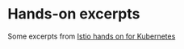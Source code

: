 # Hands-on excerpts

Some excerpts from [Istio hands on for Kubernetes](https://www.udemy.com/course/istio-hands-on-for-kubernetes/)
